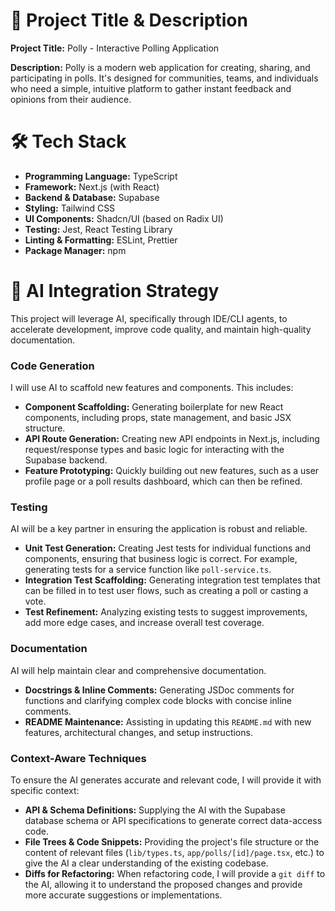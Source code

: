 # 🔖 Project Title & Description

**Project Title:** Polly - Interactive Polling Application

**Description:** Polly is a modern web application for creating, sharing, and participating in polls. It's designed for communities, teams, and individuals who need a simple, intuitive platform to gather instant feedback and opinions from their audience.

# 🛠️ Tech Stack

- **Programming Language:** TypeScript
- **Framework:** Next.js (with React)
- **Backend & Database:** Supabase
- **Styling:** Tailwind CSS
- **UI Components:** Shadcn/UI (based on Radix UI)
- **Testing:** Jest, React Testing Library
- **Linting & Formatting:** ESLint, Prettier
- **Package Manager:** npm

# 🧠 AI Integration Strategy

This project will leverage AI, specifically through IDE/CLI agents, to accelerate development, improve code quality, and maintain high-quality documentation.

### Code Generation

I will use AI to scaffold new features and components. This includes:
- **Component Scaffolding:** Generating boilerplate for new React components, including props, state management, and basic JSX structure.
- **API Route Generation:** Creating new API endpoints in Next.js, including request/response types and basic logic for interacting with the Supabase backend.
- **Feature Prototyping:** Quickly building out new features, such as a user profile page or a poll results dashboard, which can then be refined.

### Testing

AI will be a key partner in ensuring the application is robust and reliable.
- **Unit Test Generation:** Creating Jest tests for individual functions and components, ensuring that business logic is correct. For example, generating tests for a service function like `poll-service.ts`.
- **Integration Test Scaffolding:** Generating integration test templates that can be filled in to test user flows, such as creating a poll or casting a vote.
- **Test Refinement:** Analyzing existing tests to suggest improvements, add more edge cases, and increase overall test coverage.

### Documentation

AI will help maintain clear and comprehensive documentation.
- **Docstrings & Inline Comments:** Generating JSDoc comments for functions and clarifying complex code blocks with concise inline comments.
- **README Maintenance:** Assisting in updating this `README.md` with new features, architectural changes, and setup instructions.

### Context-Aware Techniques

To ensure the AI generates accurate and relevant code, I will provide it with specific context:
- **API & Schema Definitions:** Supplying the AI with the Supabase database schema or API specifications to generate correct data-access code.
- **File Trees & Code Snippets:** Providing the project's file structure or the content of relevant files (`lib/types.ts`, `app/polls/[id]/page.tsx`, etc.) to give the AI a clear understanding of the existing codebase.
- **Diffs for Refactoring:** When refactoring code, I will provide a `git diff` to the AI, allowing it to understand the proposed changes and provide more accurate suggestions or implementations.